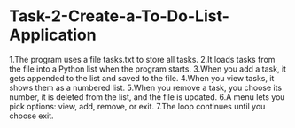 # Task-2-Create-a-To-Do-List-Application

1.The program uses a file tasks.txt to store all tasks.
2.It loads tasks from the file into a Python list when the program starts.
3.When you add a task, it gets appended to the list and saved to the file.
4.When you view tasks, it shows them as a numbered list.
5.When you remove a task, you choose its number, it is deleted from the list, and the file is updated.
6.A menu lets you pick options: view, add, remove, or exit.
7.The loop continues until you choose exit.
